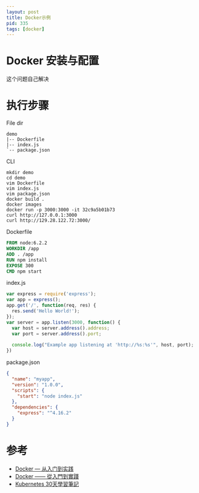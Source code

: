 ```yaml
---
layout: post
title: Docker示例
pid: 335
tags: [docker]
---
```


# Docker 安装与配置

这个问题自己解决

# 执行步骤

File dir
```shell
demo
|-- Dockerfile
|-- index.js
`-- package.json
```

CLI

```shell
mkdir demo
cd demo
vim Dockerfile
vim index.js
vim package.json
docker build .
docker images
docker run -p 3000:3000 -it 32c9a5b01b73
curl http://127.0.0.1:3000
curl http://129.28.122.72:3000/
```

Dockerfile

```Dockerfile
FROM node:6.2.2
WORKDIR /app
ADD . /app
RUN npm install
EXPOSE 300
CMD npm start
```

index.js

```index.js
var express = require('express');
var app = express();
app.get('/', function(req, res) {
  res.send('Hello World!');
});
var server = app.listen(3000, function() {
  var host = server.address().address;
  var port = server.address().port;
  
  console.log("Example app listening at 'http://%s:%s'", host, port);
})
```

package.json

```package.json
{
  "name": "myapp",
  "version": "1.0.0",
  "scripts": {
    "start": "node index.js"
  },
  "dependencies": {
    "express": "^4.16.2"
  }
}
```


# 参考

+ [Docker — 从入门到实践](https://github.com/yeasy/docker_practice/)
+ [Docker —— 從入門到實踐](https://philipzheng.gitbooks.io/docker_practice/content/)
+ [Kubernetes 30天學習筆記](https://github.com/zxcvbnius/k8s-30-day-sharing)

